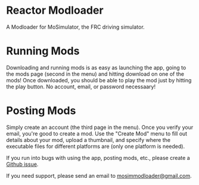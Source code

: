 # Reactor Modloader

A Modloader for MoSimulator, the FRC driving simulator.

# Running Mods
Downloading and running mods is as easy as launching the app, going to the mods page (second in the menu) and hitting download on one of the mods! Once downloaded, you should be able to play the mod just by hitting the play button. No account, email, or password necessaary!

# Posting Mods
Simply create an account (the third page in the menu). Once you verify your email, you're good to create a mod. Use the "Create Mod" menu to fill out details about your mod, upload a thumbnail, and specify where the executable files for different platforms are (only one platform is needed).

If you run into bugs with using the app, posting mods, etc., please create a [Github issue](https://github.com/J-Barta/reactor_modloader/issues).

If you need support, please send an email to mosimmodloader@gmail.com.
